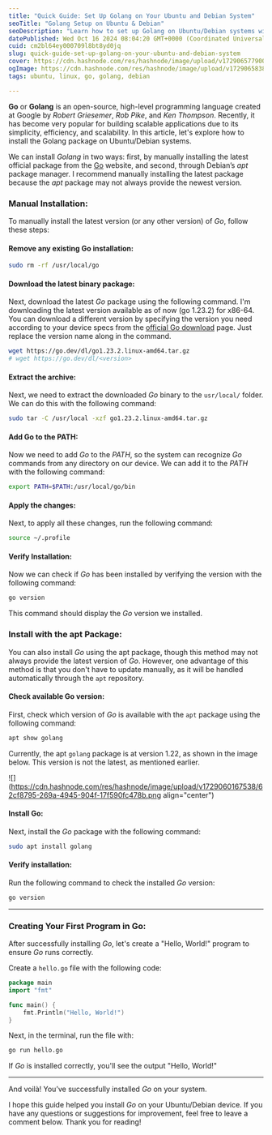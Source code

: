 ```yaml
---
title: "Quick Guide: Set Up Golang on Your Ubuntu and Debian System"
seoTitle: "Golang Setup on Ubuntu & Debian"
seoDescription: "Learn how to set up Golang on Ubuntu/Debian systems with this easy step-by-step guide"
datePublished: Wed Oct 16 2024 08:04:20 GMT+0000 (Coordinated Universal Time)
cuid: cm2bl64ey000709l8bt8yd0jq
slug: quick-guide-set-up-golang-on-your-ubuntu-and-debian-system
cover: https://cdn.hashnode.com/res/hashnode/image/upload/v1729065779008/fe682c89-3e28-483f-8494-7b073c88769d.png
ogImage: https://cdn.hashnode.com/res/hashnode/image/upload/v1729065838440/d928badc-a9ce-4f92-a7de-37610074686d.png
tags: ubuntu, linux, go, golang, debian

---
```


**Go** or **Golang** is an open-source, high-level programming language created at Google by *Robert Griesemer*, *Rob Pike*, and *Ken Thompson*. Recently, it has become very popular for building scalable applications due to its simplicity, efficiency, and scalability. In this article, let's explore how to install the Golang package on Ubuntu/Debian systems.

We can install *Golang* in two ways: first, by manually installing the latest official package from the [Go](https://go.dev/dl/) website, and second, through Debian’s *apt* package manager. I recommend manually installing the latest package because the *apt* package may not always provide the newest version.

### Manual Installation:

To manually install the latest version (or any other version) of *Go*, follow these steps:

#### Remove any existing Go installation:

```bash
sudo rm -rf /usr/local/go
```

#### Download the latest binary package:

Next, download the latest *Go* package using the following command. I'm downloading the latest version available as of now (go 1.23.2) for x86-64. You can download a different version by specifying the version you need according to your device specs from the [official Go download](https://go.dev/dl/) page. Just replace the version name along in the command.

```bash
wget https://go.dev/dl/go1.23.2.linux-amd64.tar.gz
# wget https://go.dev/dl/<version>
```

#### Extract the archive:

Next, we need to extract the downloaded *Go* binary to the `usr/local/` folder. We can do this with the following command:

```bash
sudo tar -C /usr/local -xzf go1.23.2.linux-amd64.tar.gz
```

#### Add Go to the PATH:

Now we need to add *Go* to the *PATH*, so the system can recognize *Go* commands from any directory on our device. We can add it to the *PATH* with the following command:

```bash
export PATH=$PATH:/usr/local/go/bin
```

#### Apply the changes:

Next, to apply all these changes, run the following command:

```bash
source ~/.profile
```

#### Verify Installation:

Now we can check if *Go* has been installed by verifying the version with the following command:

```bash
go version
```

This command should display the *Go* version we installed.

### Install with the apt Package:

You can also install *Go* using the apt package, though this method may not always provide the latest version of *Go*. However, one advantage of this method is that you don't have to update manually, as it will be handled automatically through the `apt` repository.

#### Check available Go version:

First, check which version of *Go* is available with the `apt` package using the following command:

```bash
apt show golang
```

Currently, the apt `golang` package is at version 1.22, as shown in the image below. This version is not the latest, as mentioned earlier.

![](https://cdn.hashnode.com/res/hashnode/image/upload/v1729060167538/62cf8795-269a-4945-904f-17f590fc478b.png align="center")

#### Install Go:

Next, install the *Go* package with the following command:

```bash
sudo apt install golang
```

#### Verify installation:

Run the following command to check the installed *Go* version:

```bash
go version
```

---

### Creating Your First Program in Go:

After successfully installing *Go*, let's create a "Hello, World!" program to ensure *Go* runs correctly.

Create a `hello.go` file with the following code:

```go
package main
import "fmt"

func main() {
    fmt.Println("Hello, World!")
}
```

Next, in the terminal, run the file with:

```bash
go run hello.go
```

If *Go* is installed correctly, you'll see the output "Hello, World!"

---

And voilà! You’ve successfully installed *Go* on your system.

I hope this guide helped you install *Go* on your Ubuntu/Debian device. If you have any questions or suggestions for improvement, feel free to leave a comment below. Thank you for reading!